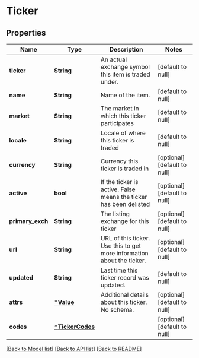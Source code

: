 # Ticker

## Properties
Name | Type | Description | Notes
------------ | ------------- | ------------- | -------------
**ticker** | **String** | An actual exchange symbol this item is traded under. | [default to null]
**name** | **String** | Name of the item. | [default to null]
**market** | **String** | The market in which this ticker participates | [default to null]
**locale** | **String** | Locale of where this ticker is traded | [default to null]
**currency** | **String** | Currency this ticker is traded in | [optional] [default to null]
**active** | **bool** | If the ticker is active. False means the ticker has been delisted | [optional] [default to null]
**primary_exch** | **String** | The listing exchange for this ticker | [optional] [default to null]
**url** | **String** | URL of this ticker. Use this to get more information about the ticker. | [optional] [default to null]
**updated** | **String** | Last time this ticker record was updated. | [default to null]
**attrs** | [***Value**](Value.md) | Additional details about this ticker. No schema. | [optional] [default to null]
**codes** | [***TickerCodes**](Ticker_codes.md) |  | [optional] [default to null]

[[Back to Model list]](../README.md#documentation-for-models) [[Back to API list]](../README.md#documentation-for-api-endpoints) [[Back to README]](../README.md)

